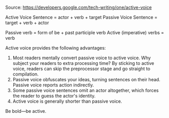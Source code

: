 Source: https://developers.google.com/tech-writing/one/active-voice

Active Voice Sentence = actor + verb + target
Passive Voice Sentence = target + verb + actor

Passive verb = form of be + past participle verb
Active (imperative) verbs = verb

Active voice provides the following advantages:
1. Most readers mentally convert passive voice to active voice. Why subject your readers to extra processing time? By sticking to active voice, readers can skip the preprocessor stage and go straight to compilation.
2. Passive voice obfuscates your ideas, turning sentences on their head. Passive voice reports action indirectly.
3. Some passive voice sentences omit an actor altogether, which forces the reader to guess the actor's identity.
4. Active voice is generally shorter than passive voice.

Be bold—be active.


